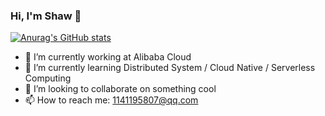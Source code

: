 ### Hi, I'm Shaw 👋

<!--
**ZoeShaw101/ZoeShaw101** is a ✨ _special_ ✨ repository because its `README.md` (this file) appears on your GitHub profile.
-->

[![Anurag's GitHub stats](https://github-readme-stats.vercel.app/api?username=ZoeShaw101&theme=merko)](https://github.com/anuraghazra/github-readme-stats)


- 🔭 I’m currently working at Alibaba Cloud
- 🌱 I’m currently learning Distributed System / Cloud Native / Serverless Computing 
- 👯 I’m looking to collaborate on something cool
- 📫 How to reach me: 1141195807@qq.com

